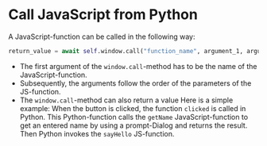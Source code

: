 # Call JavaScript from Python
A JavaScript-function can be called in the following way:
```python
return_value = await self.window.call("function_name", argument_1, argument_2, ...)
```
* The first argument of the ``window.call``-method has to be the name of the JavaScript-function.
* Subsequently, the arguments follow the order of the parameters of the JS-function.
* The ``window.call``-method can also return a value
Here is a simple example:
<example-box path="docs/JavaScript_interoperability/Call_JavaScript_from_Python/examples/call_js" file="example.py"></example-box>
<example-box path="docs/JavaScript_interoperability/Call_JavaScript_from_Python/examples/call_js" file="index.html"></example-box>
When the button is clicked, the function ``clicked`` is called in Python. This Python-function calls the ``getName`` JavaScript-function to get an entered name by using a prompt-Dialog and returns the result. Then Python invokes the ``sayHello`` JS-function. 
